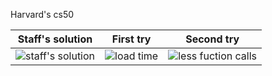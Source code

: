 Harvard's cs50


| Staff's solution  | First try  | Second try |
|     :---:      |     :---:      |     :---:      |
| ![staff's solution](http://i.imgur.com/VJ5PK9S.jpg) | ![load time](http://i.imgur.com/TLRlpEE.jpg)  | ![less fuction calls](http://i.imgur.com/AdChDwe.png)  |